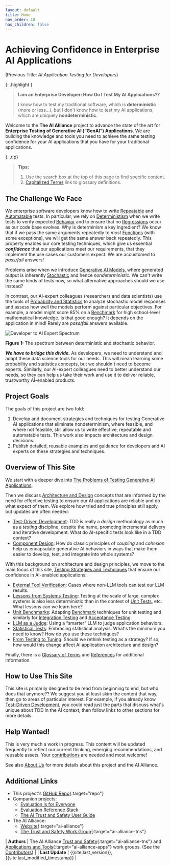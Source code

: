 ```yaml
---
layout: default
title: Home
nav_order: 10
has_children: false
---
```


# Achieving Confidence in Enterprise AI Applications

(Previous Title: _AI Application Testing for Developers_)

{: .highlight }
> **I am an Enterprise Developer: How Do I Test My AI Applications??**
>
> I know how to test my traditional software, which is **deterministic** (more or less...), but I don't know how to test my AI applications, which are uniquely **nondeterministic**.

Welcome to the **The AI Alliance** project to advance the state of the art for **Enterprise Testing of Generative AI (&ldquo;GenAI&rdquo;) Applications**. We are building the knowledge and tools you need to achieve the same testing confidence for your AI applications that you have for your traditional applications.

{: .tip}
> **Tips:**
>
> 1. Use the search box at the top of this page to find specific content.
> 2. [Capitalized Terms]({{site.glossaryurl}}/) link to glossary definitions.

## The Challenge We Face

We enterprise software developers know how to write [Repeatable]({{site.glossaryurl}}/#repeatable) and [Automatable]({{site.glossaryurl}}/#automatable) tests. In particular, we rely on [Deterministism]({{site.glossaryurl}}/#determinism) when we write tests to verify expected [Behavior]({{site.glossaryurl}}/#behavior) and to ensure that no [Regressions]({{site.glossaryurl}}/#regression) occur as our code base evolves. Why is determinism a key ingredient? We know that if we pass the same arguments repeatedly to _most_ [Functions]({{site.glossaryurl}}/#function) (with some exceptions), we will get the same answer back repeatedly. This property enables our core testing techniques, which give us essential _**confidence**_ that our applications meet our requirements, that they implement the use cases our customers expect. We are accustomed to _pass/fail_ answers!

Problems arise when we introduce [Generative AI Models]({{site.glossaryurl}}/#genenerative-ai-model), where generated output is inherently [Stochastic]({{site.glossaryurl}}/#stochastic) and hence _nondeterministic_. We can't write the same kinds of tests now, so what alternative approaches should we use instead?

In contrast, our AI-expert colleagues (researchers and data scientists) use the tools of [Probability and Statistics]({{site.glossaryurl}}/#probability-and-statistics) to analyze stochastic model responses and assess how well the models perform against particular objectives. For example, a model might score 85% on a [Benchmark]({{site.glossaryurl}}/#benchmark) for high school-level mathematical knowledge. Is that good enough? It depends on the application in mind! Rarely are _pass/fail_ answers available.

![Developer to AI Expert Spectrum]({{site.baseurl}}/assets/images/developer-to-AI-expert-spectrum.png "Developer to AI Expert Spectrum")

**Figure 1:** The spectrum between deterministic and stochastic behavior.

_**We have to bridge this divide.**_ As developers, we need to understand and adapt these data science tools for our needs. This will mean learning some probability and statistics concepts, but we shouldn't need to become experts. Similarly, our AI-expert colleagues need to better understand our needs, so they can help us take their work and use it to deliver reliable, trustworthy AI-enabled products.

## Project Goals

The goals of this project are two fold:

1. Develop and document strategies and techniques for testing Generative AI applications that eliminate nondeterminism, where feasible, and where not feasible, still allow us to write effective, repeatable and automatable tests. This work also impacts architecture and design decisions.
2. Publish detailed, reusable examples and guidance for developers and AI experts on these strategies and techniques.

## Overview of This Site

We start with a deeper dive into [The Problems of Testing Generative AI Applications]({{site.baseurl}}/testing-problems).

Then we discuss [Architecture and Design]({{site.baseurl}}/architecture-design) concepts that are informed by the need for effective testing to ensure our AI applications are reliable and do what expect of them. We explore how tried and true principles still apply, but updates are often needed:
* [Test-Driven Development]({{site.baseurl}}/architecture-design/tdd/): TDD is really a _design_ methodology as much as a _testing_ discipline, despite the name, promoting incremental delivery and iterative development. What do AI-specific tests look like in a TDD context?
* [Component Design]({{site.baseurl}}/architecture-design/component-design): How do classic principles of _coupling_ and _cohesion_ help us encapsulate generative AI behaviors in ways that make them easier to develop, test, and integrate into whole systems?

With this background on architecture and design principles, we move to the main focus of this site, [Testing Strategies and Techniques]({{site.baseurl}}/testing-strategies/) that ensure our confidence in AI-enabled applications:
* [External Tool Verification]({{site.baseurl}}/testing-strategies/external-verification): Cases where non-LLM tools can test our LLM results.
* [Lessons from Systems Testing]({{site.baseurl}}/testing-strategies/systems-testing): Testing at the scale of large, complex systems is also less deterministic than in the context of [Unit Tests]({{site.glossaryurl}}/#unit-test), etc. What lessons can we learn here?
* [Unit Benchmarks]({{site.baseurl}}/testing-strategies/unit-benchmarks): Adapting [Benchmark]({{site.glossaryurl}}/#benchmark) techniques for unit testing and similarly for [Integration Testing]({{site.glossaryurl}}/#integration-testing) and [Acceptance Testing]({{site.glossaryurl}}/#acceptance-testing).
* [LLM as a Judge]({{site.baseurl}}/testing-strategies/llm-as-a-judge): Using a &ldquo;smarter&rdquo; LLM to judge application behaviors.
* [Statistical Tests]({{site.baseurl}}/testing-strategies/statistical-tests): Embracing statistical analysis. What's the minimum you need to know? How do you use these techniques?
* [From Testing to Tuning]({{site.baseurl}}/testing-strategies/from-testing-to-tuning): Should we rethink testing as a strategy? If so, how would this change affect AI application architecture and design?

Finally, there is a [Glossary of Terms]({{site.glossaryurl}}) and [References]({{site.baseurl}}/references) for additional information.

## How to Use This Site

This site is primarily designed to be read from beginning to end, but who does that anymore?? We suggest you at least skim the content that way, then go to areas of particular interest. For example, if you already know [Test-Driven Development]({{site.glossaryurl}}/#test-driven-development), you could read just the parts that discuss what's unique about TDD in the AI context, then follow links to other sections for more details.

## Help Wanted!

This is very much a work in progress. This content will be updated frequently to reflect our current thinking, emerging recommendations, and reusable assets. Your [contributions]({{site.baseurl}}/contributing) are needed and most welcome!

See also [About Us]({{site.baseurl}}/about) for more details about this project and the AI Alliance.

## Additional Links

* This project's [GitHub Repo](https://github.com/The-AI-Alliance/ai-application-testing){:target="repo"}
* Companion projects: 
	* <a href="https://the-ai-alliance.github.io/trust-safety-evals/" target="eie">Evaluation Is for Everyone</a>
	* <a href="https://the-ai-alliance.github.io/eval-ref-stack/" target="ers">Evaluation Reference Stack</a>
	* <a href="https://the-ai-alliance.github.io/trust-safety-user-guide/" target="ers">The AI Trust and Safety User Guide</a>
* The AI Alliance: 
	* [Website](https://thealliance.ai){:target="ai-alliance"}
	* [The Trust and Safety Work Group](https://thealliance.ai/focus-areas/trust-and-safety){:target="ai-alliance-tns"} 

| **Authors**     | The AI Alliance [Trust and Safety](https://thealliance.ai/focus-areas/trust-and-safety){:target="ai-alliance-tns"} and [Applications and Tools](https://thealliance.ai/focus-areas/applications-and-tools){:target="ai-alliance-apps"} work groups. (See the [Contributors]({{site.baseurl}}/contributing/#contributors)) |
| **Last Update** | {{site.last_version}}, {{site.last_modified_timestamp}} |
